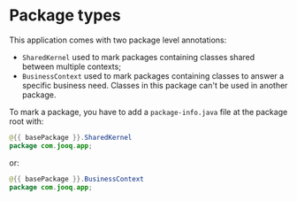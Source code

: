 # Package types

This application comes with two package level annotations:

- `SharedKernel` used to mark packages containing classes shared between multiple contexts;
- `BusinessContext` used to mark packages containing classes to answer a specific business need. Classes in this package can't be used in another package.

To mark a package, you have to add a `package-info.java` file at the package root with:

```java
@{{ basePackage }}.SharedKernel
package com.jooq.app;

```

or:

```java
@{{ basePackage }}.BusinessContext
package com.jooq.app;

```
